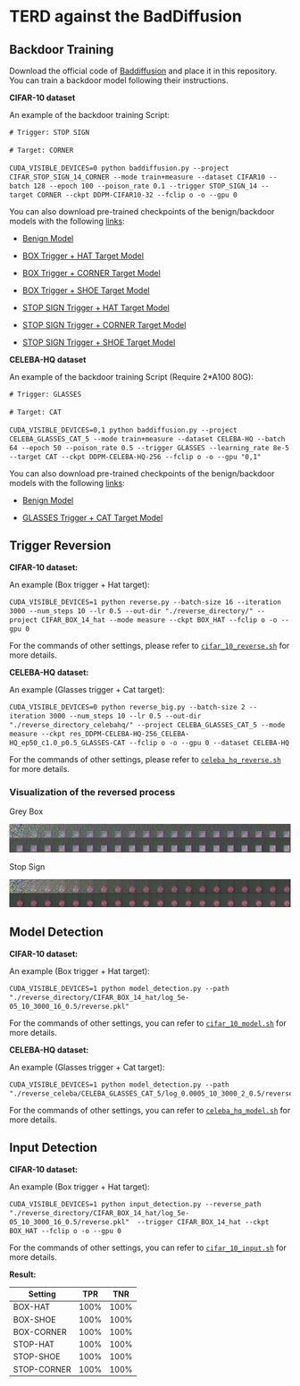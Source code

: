 # TERD against the BadDiffusion

## Backdoor Training

Download the official code of [Baddiffusion](https://github.com/IBM/BadDiffusion) and place it in this repository. You can train a backdoor model following their instructions.

**CIFAR-10 dataset**

An example of the backdoor training Script:
```
# Trigger: STOP SIGN

# Target: CORNER

CUDA_VISIBLE_DEVICES=0 python baddiffusion.py --project CIFAR_STOP_SIGN_14_CORNER --mode train+measure --dataset CIFAR10 --batch 128 --epoch 100 --poison_rate 0.1 --trigger STOP_SIGN_14 --target CORNER --ckpt DDPM-CIFAR10-32 --fclip o -o --gpu 0
```

You can also download pre-trained checkpoints of the benign/backdoor models with the following [links](https://drive.google.com/drive/folders/1VtAaGI2RjsSIqagIBjb96Y5cQ1MkeQ8B?usp=drive_link):

- [Benign Model](https://drive.google.com/drive/folders/1MxTWQXM92_FDrgd_JRteTrdeLagnBbMH?usp=sharing)

- [BOX Trigger + HAT Target Model](https://drive.google.com/drive/folders/1bfie99--iSRYP4zNajommQgbWwkBbIWk?usp=drive_link)

- [BOX Trigger + CORNER Target Model](https://drive.google.com/drive/folders/1QJ8q4dD2A6VH0cnSWuCCWGZxuLsZtEqB?usp=drive_link)

- [BOX Trigger + SHOE Target Model](https://drive.google.com/drive/folders/1cLbzBz9IY_XBnLhGfTeatPC6SfnhLYtS?usp=drive_link)

- [STOP SIGN Trigger + HAT Target Model](https://drive.google.com/drive/folders/17MSBVh2uXCo6Dq6HQaY2HeA4VFkmh7fT?usp=drive_link)

- [STOP SIGN Trigger + CORNER Target Model](https://drive.google.com/drive/folders/1IAV7qrH6UVLdPz8-piVGPM6gDCqbH8NG?usp=drive_link)

- [STOP SIGN Trigger + SHOE Target Model](https://drive.google.com/drive/folders/1iu7G07MASRyzjpBc65VXuiCBE6H66yah?usp=drive_link)

**CELEBA-HQ dataset**

An example of the backdoor training Script (Require 2*A100 80G):
```
# Trigger: GLASSES

# Target: CAT

CUDA_VISIBLE_DEVICES=0,1 python baddiffusion.py --project CELEBA_GLASSES_CAT_5 --mode train+measure --dataset CELEBA-HQ --batch 64 --epoch 50 --poison_rate 0.5 --trigger GLASSES --learning_rate 8e-5 --target CAT --ckpt DDPM-CELEBA-HQ-256 --fclip o -o --gpu "0,1"
```

You can also download pre-trained checkpoints of the benign/backdoor models with the following [links](https://drive.google.com/drive/folders/1VtAaGI2RjsSIqagIBjb96Y5cQ1MkeQ8B?usp=drive_link):

- [Benign Model](https://drive.google.com/drive/folders/1eWbq9YsRQni7nUlbF0pvdiqCEpQUoc_U?usp=drive_link)

- [GLASSES Trigger + CAT Target Model](https://drive.google.com/drive/folders/1cLNGbF1dW5gdChbmOcffnxkdlNXvhr14?usp=drive_link)



## Trigger Reversion

**CIFAR-10 dataset:**

An example (Box trigger + Hat target):

```
CUDA_VISIBLE_DEVICES=1 python reverse.py --batch-size 16 --iteration 3000 --num_steps 10 --lr 0.5 --out-dir "./reverse_directory/" --project CIFAR_BOX_14_hat --mode measure --ckpt BOX_HAT --fclip o -o --gpu 0
```

For the commands of other settings, please refer to [`cifar_10_reverse.sh`](./cifar_10_reverse.sh) for more details.

**CELEBA-HQ dataset:**

An example (Glasses trigger + Cat target):

```
CUDA_VISIBLE_DEVICES=0 python reverse_big.py --batch-size 2 --iteration 3000 --num_steps 10 --lr 0.5 --out-dir "./reverse_directory_celebahq/" --project CELEBA_GLASSES_CAT_5 --mode measure --ckpt res_DDPM-CELEBA-HQ-256_CELEBA-HQ_ep50_c1.0_p0.5_GLASSES-CAT --fclip o -o --gpu 0 --dataset CELEBA-HQ
```

For the commands of other settings, please refer to [`celeba_hq_reverse.sh`](./celeba_hq_reverse.sh) for more details.

### Visualization of the reversed process

Grey Box

![](./image/reverse_hat.png)

Stop Sign

![](./image/reverse_stop_sign.png)

## Model Detection

**CIFAR-10 dataset:**

An example (Box trigger + Hat target):

```
CUDA_VISIBLE_DEVICES=1 python model_detection.py --path "./reverse_directory/CIFAR_BOX_14_hat/log_5e-05_10_3000_16_0.5/reverse.pkl"
```
For the commands of other settings, you can refer to [`cifar_10_model.sh`](./cifar_10_model.sh) for more details.

**CELEBA-HQ dataset:**

An example (Glasses trigger + Cat target):

```
CUDA_VISIBLE_DEVICES=1 python model_detection.py --path "./reverse_celeba/CELEBA_GLASSES_CAT_5/log_0.0005_10_3000_2_0.5/reverse.pkl"
```
For the commands of other settings, you can refer to [`celeba_hq_model.sh`](./celeba_hq_model.sh) for more details.

## Input Detection

**CIFAR-10 dataset:**

An example (Box trigger + Hat target):

```
CUDA_VISIBLE_DEVICES=1 python input_detection.py --reverse_path "./reverse_directory/CIFAR_BOX_14_hat/log_5e-05_10_3000_16_0.5/reverse.pkl"  --trigger CIFAR_BOX_14_hat --ckpt BOX_HAT --fclip o -o --gpu 0
```
For the commands of other settings, you can refer to [`cifar_10_input.sh`](./cifar_10_input.sh) for more details.

**Result:**

|Setting|TPR|TNR|
|--|--|--|
|BOX-HAT|100%|100%|
|BOX-SHOE|100%|100%|
|BOX-CORNER|100%|100%|
|STOP-HAT|100%|100%|
|STOP-SHOE|100%|100%|
|STOP-CORNER|100%|100%|



